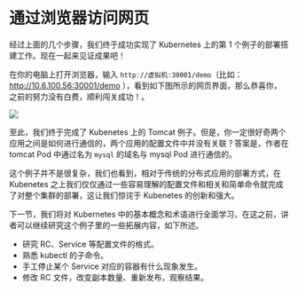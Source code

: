 # 通过浏览器访问网页

经过上面的几个步骤，我们终于成功实现了 Kubernetes 上的第 1 个例子的部署搭建工作。现在一起来见证成果吧！

在你的电脑上打开浏览器，输入 `http://虚拟机:30001/demo`（比如：http://10.6.100.56:30001/demo ），看到如下图所示的网页界面，那么恭喜你，之前的努力没有白费，顺利闯关成功！。

![](../../gitbook/assets/topic_1/1-2.jpg)

至此，我们终于完成了 Kubenetes 上的 Tomcat 例子。但是，你一定很好奇两个应用之间是如何进行通信的，两个应用的配置文件中并没有关联？答案是，作者在 tomcat Pod 中通过名为 `mysql` 的域名与 mysql Pod 进行通信的。

这个例子并不是很复杂，我们也看到，相对于传统的分布式应用的部署方式，在 Kubenetes 之上我们仅仅通过一些容易理解的配置文件和相关和简单命令就完成了对整个集群的部署，这让我们惊诧于 Kubenetes 的创新和强大。


下一节，我们将对 Kubernetes 中的基本概念和术语进行全面学习，在这之前，讲者可以继续研究这个例子里的一些拓展内容，如下所述。

* 研究 RC、Service 等配置文件的格式。
* 熟悉 kubectl 的子命令。
* 手工停止某个 Service 对应的容器有什么现象发生。
* 修改 RC 文件，改变副本数量、重新发布，观察结果。

